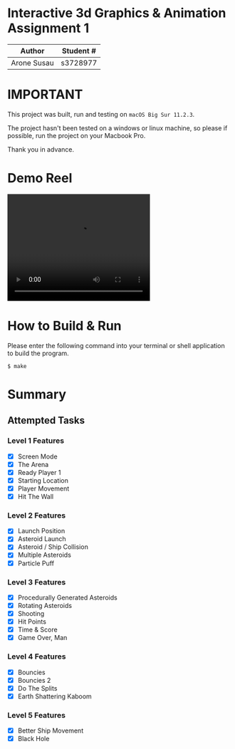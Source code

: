 # Interactive 3d Graphics & Animation Assignment 1

| Author | Student # | 
|---------------------|----------|
| Arone Susau         | s3728977 |

# IMPORTANT
This project was built, run and testing on ```macOS Big Sur 11.2.3```.

The project hasn't been tested on a windows or linux machine, so please if possible, run the project on your Macbook Pro.

Thank you in advance.

# Demo Reel

<video width="320" height="240" controls>
  <source src="https://aronesusau.com/asteroids2d.mp4" type="video/mp4">
  Your browser does not support the video tag.
</video>

# How to Build & Run

Please enter the following command into your terminal or shell application to build the program.
```
$ make
```

# Summary
## Attempted Tasks
### Level 1 Features
- [x] Screen Mode
- [x] The Arena
- [x] Ready Player 1
- [x] Starting Location
- [x] Player Movement
- [x] Hit The Wall
### Level 2 Features
- [x] Launch Position
- [x] Asteroid Launch
- [x] Asteroid / Ship Collision
- [x] Multiple Asteroids
- [x] Particle Puff
### Level 3 Features
- [x] Procedurally Generated Asteroids
- [x] Rotating Asteroids
- [x] Shooting
- [x] Hit Points
- [x] Time & Score
- [x] Game Over, Man
### Level 4 Features
- [x] Bouncies
- [x] Bouncies 2
- [x] Do The Splits
- [x] Earth Shattering Kaboom
### Level 5 Features
- [x] Better Ship Movement
- [x] Black Hole
